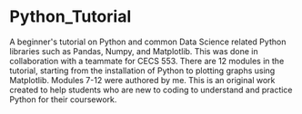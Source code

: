 # Python_Tutorial
A beginner's tutorial on Python and common Data Science related Python libraries such as Pandas, Numpy, and Matplotlib. This was done in collaboration with a teammate for CECS 553. 
There are 12 modules in the tutorial, starting from the installation of Python to plotting graphs using Matplotlib. 
Modules 7-12 were authored by me. This is an original work created to help students who are new to coding to understand and practice Python for their coursework.

